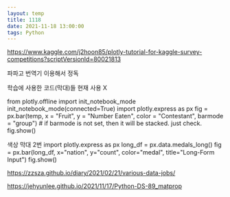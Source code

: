 ```yaml
---
layout: temp
title: 1118
date: 2021-11-18 13:00:00
tags: Python
---
```


https://www.kaggle.com/j2hoon85/plotly-tutorial-for-kaggle-survey-competitions?scriptVersionId=80021813


파파고 번역기 이용해서 정독

학습에 사용한 코드(막대)들 현재 사용 X

from plotly.offline import init_notebook_mode
init_notebook_mode(connected=True)
import plotly.express as px
fig = px.bar(temp, x = "Fruit", y = "Number Eaten", color = "Contestant", barmode = "group") # if barmode is not set, then it will be stacked. just check. 
fig.show()


색상 막대 2번
import plotly.express as px
long_df = px.data.medals_long()
fig = px.bar(long_df, x="nation", y="count", color="medal", title="Long-Form Input")
fig.show()

https://zzsza.github.io/diary/2021/02/21/various-data-jobs/

https://jehyunlee.github.io/2021/11/17/Python-DS-89_matprop
